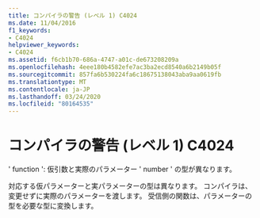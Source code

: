 ```yaml
---
title: コンパイラの警告 (レベル 1) C4024
ms.date: 11/04/2016
f1_keywords:
- C4024
helpviewer_keywords:
- C4024
ms.assetid: f6cb1b70-686a-4747-a01c-de673208209a
ms.openlocfilehash: 4eee180b4582efe7ac3ba2ecd8540a6b2149b05f
ms.sourcegitcommit: 857fa6b530224fa6c18675138043aba9aa0619fb
ms.translationtype: MT
ms.contentlocale: ja-JP
ms.lasthandoff: 03/24/2020
ms.locfileid: "80164535"
---
```

# <a name="compiler-warning-level-1-c4024"></a>コンパイラの警告 (レベル 1) C4024

' function ': 仮引数と実際のパラメーター ' number ' の型が異なります。

対応する仮パラメーターと実パラメーターの型は異なります。 コンパイラは、変更せずに実際のパラメーターを渡します。 受信側の関数は、パラメーターの型を必要な型に変換します。
